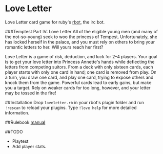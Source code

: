 Love Letter
===========

Love Letter card game for ruby's [rbot], the irc bot.

###Temptest Part IV: Love Letter
All of the eligible young men (and many of the not-so-young) seek to woo the princess of Tempest. Unfortunately, she has locked herself in the palace, and you must rely on others to bring your romantic letters to her. Will yours reach her first?

Love Letter is a game of risk, deduction, and luck for 2–4 players. Your goal is to get your love letter into Princess Annette's hands while deflecting the letters from competing suitors. From a deck with only sixteen cards, each player starts with only one card in hand; one card is removed from play. On a turn, you draw one card, and play one card, trying to expose others and knock them from the game. Powerful cards lead to early gains, but make you a target. Rely on weaker cards for too long, however, and your letter may be tossed in the fire!

##Installation
Drop `loveletter.rb` in your rbot's plugin folder and run `!rescan` to reload your plugins. Type `!love help` for more detailed information.

##Rulebook
[manual]

##TODO
 - Playtest
 - Add player stats.

[manual]: http://www.alderac.com/tempest/files/2012/09/Love_Letter_Rules_Final.pdf
[rbot]: http://ruby-rbot.org/
